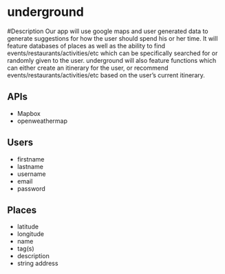 # underground
#Description
Our app will use google maps and user generated data to generate suggestions for how the user should spend his or her time. It will feature databases of places as well as the ability to find events/restaurants/activities/etc which can be specifically searched for or randomly given to the user. underground will also feature functions which can either create an itinerary for the user, or recommend events/restaurants/activities/etc based on the user’s current itinerary.

## APIs
- Mapbox
- openweathermap

## Users
- firstname
- lastname
- username
- email
- password

## Places
- latitude
- longitude
- name
- tag(s)
- description
- string address



